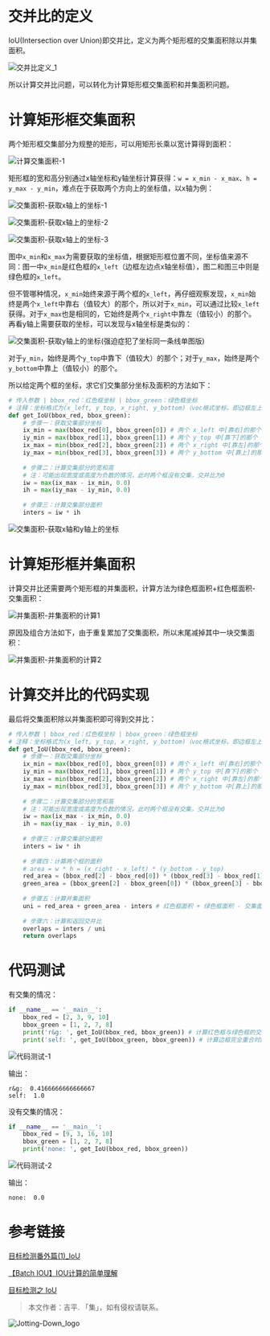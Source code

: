 # 交并比的定义

IoU(Intersection over Union)即交并比，定义为两个矩形框的交集面积除以并集面积。

![交并比定义_1](https://ferost-myphotos.oss-cn-shenzhen.aliyuncs.com/%E4%BA%A4%E5%B9%B6%E6%AF%94%E5%AE%9A%E4%B9%89_1.png)

所以计算交并比问题，可以转化为计算矩形框交集面积和并集面积问题。

# 计算矩形框交集面积

两个矩形框交集部分为规整的矩形，可以用矩形长乘以宽计算得到面积：

![计算交集面积-1](https://ferost-myphotos.oss-cn-shenzhen.aliyuncs.com/%E8%AE%A1%E7%AE%97%E4%BA%A4%E9%9B%86%E9%9D%A2%E7%A7%AF-1.png)

矩形框的宽和高分别通过x轴坐标和y轴坐标计算获得：`w = x_min - x_max`、`h = y_max - y_min`，难点在于获取两个方向上的坐标值，以x轴为例：

![交集面积-获取x轴上的坐标-1](https://ferost-myphotos.oss-cn-shenzhen.aliyuncs.com/%E4%BA%A4%E9%9B%86%E9%9D%A2%E7%A7%AF-%E8%8E%B7%E5%8F%96x%E8%BD%B4%E4%B8%8A%E7%9A%84%E5%9D%90%E6%A0%87-1(1).png)

![交集面积-获取x轴上的坐标-2](https://ferost-myphotos.oss-cn-shenzhen.aliyuncs.com/%E4%BA%A4%E9%9B%86%E9%9D%A2%E7%A7%AF-%E8%8E%B7%E5%8F%96x%E8%BD%B4%E4%B8%8A%E7%9A%84%E5%9D%90%E6%A0%87-2(1).png)

![交集面积-获取x轴上的坐标-3](https://ferost-myphotos.oss-cn-shenzhen.aliyuncs.com/%E4%BA%A4%E9%9B%86%E9%9D%A2%E7%A7%AF-%E8%8E%B7%E5%8F%96x%E8%BD%B4%E4%B8%8A%E7%9A%84%E5%9D%90%E6%A0%87-3(1).png)

图中`x_min`和`x_max`为需要获取的坐标值，根据矩形框位置不同，坐标值来源不同：图一中`x_min`是红色框的`x_left`（边框左边点x轴坐标值），图二和图三中则是绿色框的`x_left`。

但不管哪种情况，`x_min`始终来源于两个框的`x_left`，再仔细观察发现，`x_min`始终是两个`x_left`中靠右（值较大）的那个，所以对于`x_min`，可以通过比较`x_left`获得。对于`x_max`也是相同的，它始终是两个`x_right`中靠左（值较小）的那个。再看y轴上需要获取的坐标，可以发现与x轴坐标是类似的：

![交集面积-获取y轴上的坐标(强迫症犯了坐标同一条线单图版)](https://ferost-myphotos.oss-cn-shenzhen.aliyuncs.com/%E4%BA%A4%E9%9B%86%E9%9D%A2%E7%A7%AF-%E8%8E%B7%E5%8F%96y%E8%BD%B4%E4%B8%8A%E7%9A%84%E5%9D%90%E6%A0%87(%E5%BC%BA%E8%BF%AB%E7%97%87%E7%8A%AF%E4%BA%86%E5%9D%90%E6%A0%87%E5%90%8C%E4%B8%80%E6%9D%A1%E7%BA%BF%E5%8D%95%E5%9B%BE%E7%89%88).png)

对于`y_min`，始终是两个`y_top`中靠下（值较大）的那个；对于`y_max`，始终是两个`y_bottom`中靠上（值较小）的那个。

所以给定两个框的坐标，求它们交集部分坐标及面积的方法如下：

```python
# 传入参数 | bbox_red：红色框坐标 | bbox_green：绿色框坐标
# 注释：坐标格式为(x_left, y_top, x_right, y_bottom)（voc格式坐标，即边框左上角点坐标和右下角点坐标）
def get_IoU(bbox_red, bbox_green):
    # 步骤一：获取交集部分坐标
    ix_min = max(bbox_red[0], bbox_green[0]) # 两个 x_left 中[靠右]的那个
    iy_min = max(bbox_red[1], bbox_green[1]) # 两个 y_top 中[靠下]的那个
    ix_max = min(bbox_red[2], bbox_green[2]) # 两个 x_right 中[靠左]的那个
    iy_max = min(bbox_red[3], bbox_green[3]) # 两个 y_bottom 中[靠上]的那个
    
    # 步骤二：计算交集部分的宽和高
    # 注：可能出现宽度或高度为负数的情况，此时两个框没有交集，交并比为0
    iw = max(ix_max - ix_min, 0.0)
    ih = max(iy_max - iy_min, 0.0)
    
    # 步骤三：计算交集部分面积
    inters = iw * ih
```

![交集面积-获取x轴和y轴上的坐标](https://ferost-myphotos.oss-cn-shenzhen.aliyuncs.com/%E4%BA%A4%E9%9B%86%E9%9D%A2%E7%A7%AF-%E8%8E%B7%E5%8F%96x%E8%BD%B4%E5%92%8Cy%E8%BD%B4%E4%B8%8A%E7%9A%84%E5%9D%90%E6%A0%87.png)

# 计算矩形框并集面积

计算交并比还需要两个矩形框的并集面积，计算方法为绿色框面积+红色框面积-交集面积：

![并集面积-并集面积的计算1](https://ferost-myphotos.oss-cn-shenzhen.aliyuncs.com/%E5%B9%B6%E9%9B%86%E9%9D%A2%E7%A7%AF-%E5%B9%B6%E9%9B%86%E9%9D%A2%E7%A7%AF%E7%9A%84%E8%AE%A1%E7%AE%971.png)

原因及组合方法如下，由于重复累加了交集面积，所以末尾减掉其中一块交集面积：

![并集面积-并集面积的计算2](https://ferost-myphotos.oss-cn-shenzhen.aliyuncs.com/%E5%B9%B6%E9%9B%86%E9%9D%A2%E7%A7%AF-%E5%B9%B6%E9%9B%86%E9%9D%A2%E7%A7%AF%E7%9A%84%E8%AE%A1%E7%AE%972.png)

# 计算交并比的代码实现

最后将交集面积除以并集面积即可得到交并比：

```python
# 传入参数 | bbox_red：红色框坐标 | bbox_green：绿色框坐标
# 注释：坐标格式为(x_left, y_top, x_right, y_bottom)（voc格式坐标，即边框左上角点坐标和右下角点坐标）
def get_IoU(bbox_red, bbox_green):
    # 步骤一：获取交集部分坐标
    ix_min = max(bbox_red[0], bbox_green[0]) # 两个 x_left 中[靠右]的那个
    iy_min = max(bbox_red[1], bbox_green[1]) # 两个 y_top 中[靠下]的那个
    ix_max = min(bbox_red[2], bbox_green[2]) # 两个 x_right 中[靠左]的那个
    iy_max = min(bbox_red[3], bbox_green[3]) # 两个 y_bottom 中[靠上]的那个
    
    # 步骤二：计算交集部分的宽和高
    # 注：可能出现宽度或高度为负数的情况，此时两个框没有交集，交并比为0
    iw = max(ix_max - ix_min, 0.0)
    ih = max(iy_max - iy_min, 0.0)
    
    # 步骤三：计算交集部分面积
    inters = iw * ih
    
    # 步骤四：计算两个框的面积
    # area = w * h = (x_right - x_left) * (y_bottom - y_top)
    red_area = (bbox_red[2] - bbox_red[0]) * (bbox_red[3] - bbox_red[1]) 
    green_area = (bbox_green[2] - bbox_green[0]) * (bbox_green[3] - bbox_green[1]) 
    
    # 步骤五：计算并集面积
    uni = red_area + green_area - inters # 红色框面积 + 绿色框面积 - 交集面积
    
    # 步骤六：计算和返回交并比
    overlaps = inters / uni
    return overlaps
```

# 代码测试

有交集的情况：

```python
if __name__ == '__main__':
	bbox_red = [2, 3, 9, 10]
	bbox_green = [1, 2, 7, 8]
	print('r&g: ', get_IoU(bbox_red, bbox_green)) # 计算红色框与绿色框的交并比
	print('self: ', get_IoU(bbox_green, bbox_green)) # 计算边框完全重合时的交并比
```

![代码测试-1](https://ferost-myphotos.oss-cn-shenzhen.aliyuncs.com/%E4%BB%A3%E7%A0%81%E6%B5%8B%E8%AF%95-1.png)

输出：

```shell
r&g:  0.4166666666666667
self:  1.0
```

没有交集的情况：

```python
if __name__ == '__main__':
	bbox_red = [9, 3, 16, 10]
	bbox_green = [1, 2, 7, 8]
	print('none: ', get_IoU(bbox_red, bbox_green))
```

![代码测试-2](https://ferost-myphotos.oss-cn-shenzhen.aliyuncs.com/%E4%BB%A3%E7%A0%81%E6%B5%8B%E8%AF%95-2.png)

输出：

```shell
none:  0.0
```

# 参考链接

[目标检测番外篇(1)_IoU](https://zhuanlan.zhihu.com/p/47189358)

[【Batch IOU】IOU计算的简单理解](https://zhuanlan.zhihu.com/p/424241927)

[目标检测之 IoU](https://blog.csdn.net/u014061630/article/details/82818112)

> 本文作者：吉平. 「集」，如有侵权请联系。

![Jotting-Down_logo](https://ferost-myphotos.oss-cn-shenzhen.aliyuncs.com/Jotting-Down_logo.png)
